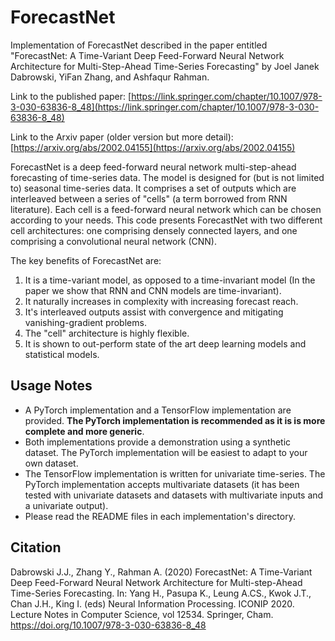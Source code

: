 # ForecastNet

Implementation of ForecastNet described in the paper entitled
"ForecastNet: A Time-Variant Deep Feed-Forward Neural Network Architecture for Multi-Step-Ahead Time-Series Forecasting"
by Joel Janek Dabrowski, YiFan Zhang, and Ashfaqur Rahman.

Link to the published paper: [https://link.springer.com/chapter/10.1007/978-3-030-63836-8_48](https://link.springer.com/chapter/10.1007/978-3-030-63836-8_48)

Link to the Arxiv paper (older version but more detail): [https://arxiv.org/abs/2002.04155](https://arxiv.org/abs/2002.04155)

ForecastNet is a deep feed-forward neural network multi-step-ahead forecasting of time-series data. The model is
designed for (but is not limited to) seasonal time-series data. It comprises a set of outputs which are interleaved
between a series of "cells" (a term borrowed from RNN literature). Each cell is a feed-forward neural network which can
be chosen according to your needs. This code presents ForecastNet with two different cell architectures: one comprising
densely connected layers, and one comprising a convolutional neural network (CNN).

The key benefits of ForecastNet are:
1. It is a time-variant model, as opposed to a time-invariant model (In the paper we show that RNN and CNN models are time-invariant).
2. It naturally increases in complexity with increasing forecast reach.
3. It's interleaved outputs assist with convergence and mitigating vanishing-gradient problems.
4. The "cell" architecture is highly flexible.
5. It is shown to out-perform state of the art deep learning models and statistical models.

## Usage Notes

- A PyTorch implementation and a TensorFlow implementation are provided. **The PyTorch implementation is recommended as
it is is more complete and more generic**.
- Both implementations provide a demonstration using a synthetic dataset. The PyTorch implementation will be easiest to
adapt to your own dataset.
- The TensorFlow implementation is written for univariate time-series. The PyTorch implementation accepts multivariate
datasets (it has been tested with univariate datasets and datasets with multivariate inputs and a univariate output).
- Please read the README files in each implementation's directory.

## Citation

Dabrowski J.J., Zhang Y., Rahman A. (2020) ForecastNet: A Time-Variant Deep Feed-Forward Neural Network Architecture for Multi-step-Ahead Time-Series Forecasting. In: Yang H., Pasupa K., Leung A.CS., Kwok J.T., Chan J.H., King I. (eds) Neural Information Processing. ICONIP 2020. Lecture Notes in Computer Science, vol 12534. Springer, Cham. https://doi.org/10.1007/978-3-030-63836-8_48
